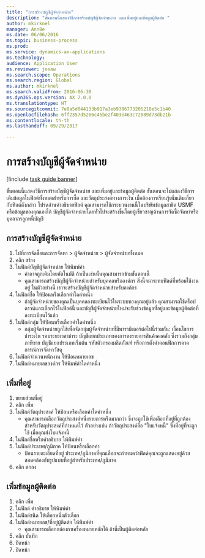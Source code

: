 ```yaml
--- 
title: "การสร้างบัญชีผู้จัดจำหน่าย"
description: "ขั้นตอนนี้แสดงวิธีการสร้างบัญชีผู้จัดจำหน่าย และเพิ่มอยู่และข้อมูลผู้ติดต่อ "
author: mkirknel
manager: AnnBe
ms.date: 06/06/2016
ms.topic: business-process
ms.prod: 
ms.service: dynamics-ax-applications
ms.technology: 
audience: Application User
ms.reviewer: josaw
ms.search.scope: Operations
ms.search.region: Global
ms.author: mkirknel
ms.search.validFrom: 2016-06-30
ms.dyn365.ops.version: AX 7.0.0
ms.translationtype: HT
ms.sourcegitcommit: 7e0a5d044133b917a3eb9386773205218e5c1b40
ms.openlocfilehash: 6ff2357d5266c45be2f403e463c72089d73db21b
ms.contentlocale: th-th
ms.lasthandoff: 09/29/2017

---
```

# <a name="create-a-vendor-account"></a>การสร้างบัญชีผู้จัดจำหน่าย

[!include [task guide banner](../../includes/task-guide-banner.md)]

ขั้นตอนนี้แสดงวิธีการสร้างบัญชีผู้จัดจำหน่าย และเพิ่มอยู่และข้อมูลผู้ติดต่อ  ขั้นตอนจะไม่แสดงวิธีการเติมข้อมูลในฟิลด์ทั้งหมดสำหรับการซื้อ และวัตถุประสงค์ทางการเงิน เมื่อต้องการเรียนรู้เพิ่มเติมเกี่ยวกับฟิลด์ดังกล่าว โปรดอ่านคำอธิบายฟิลด์ คุณสามารถใช้กระบวนงานนี้ในบริษัทข้อมูลสาธิต USMF หรือข้อมูลของคุณเองได้ บัญชีผู้จัดจำหน่ายโดยทั่วไปจะสร้างขึ้นโดยผู้เชี่ยวชาญด้านการจัดซื้อจัดหาหรือบุคลากรลูกหนี้บัญชี


## <a name="create-a-vendor-account"></a>การสร้างบัญชีผู้จัดจำหน่าย
1. ไปที่การจัดซื้อและการจัดหา > ผู้จัดจำหน่าย > ผู้จัดจำหน่ายทั้งหมด
2. คลิก สร้าง
3. ในฟิลด์บัญชีผู้จัดจำหน่าย ให้พิมพ์ค่า
    * ค่าอาจถูกเติมโดยอัตโนมัติ  ถ้าเป็นเช่นนั้นคุณสามารถข้ามขั้นตอนนี้  
    * คุณสามารถสร้างบัญชีผู้จัดจำหน่ายสำหรับบุคคลหรือองค์กร  สิ่งนี้จะกระทบฟิลด์ที่พร้อมใช้งานอยู่  ในตัวอย่างนี้ เราจะสร้างบัญชีผู้จัดจำหน่ายสำหรับองค์กร   
4. ในฟิลด์ชื่อ ให้ป้อนหรือเลือกค่าใดค่าหนึ่ง
    * ถ้าผู้จัดจำหน่ายของคุณเป็นบุคคลลงทะเบียนไว้ในระบบของคุณอยู่แล้ว คุณสามารถใช้ดร็อปดาวน์และเลือกไว้ในฟิลด์นี้ และบัญชีผู้จัดจำหน่ายใหม่จะรับช่วงข้อมูลที่อยู่และข้อมูลผู้ติดต่อที่ลงทะเบียนไว้แล้ว  
5. ในฟิลด์กลุ่ม ให้ป้อนหรือเลือกค่าใดค่าหนึ่ง
    * กลุ่มผู้จัดจำหน่ายถูกใช้เพื่อจัดกลุ่มผู้จัดจำหน่ายที่มีพารามิเตอร์ต่อไปนี้ร่วมกัน: เงื่อนไขการชำระเงิน รอบระยะเวลาชำระ บัญชีแยกประเภทของการลงรายการสินค้าคงคลัง ซึ่งรวมถึงกลุ่มภาษีขาย บัญชีแยกประเภทเริ่มต้น รหัสตัวกรองผลิตภัณฑ์ หรือการตั้งค่าคอนฟิกการคาดการณ์การจัดหาวัสดุ  
6. ในฟิลด์จำนวนพนักงาน ให้ป้อนหมายเลข
7. ในฟิลด์หมายเลของค์กร ให้พิมพ์ค่าใดค่าหนึ่ง

## <a name="add-an-address"></a>เพิ่มที่อยู่
1. ขยายส่วนที่อยู่
2. คลิก เพิ่ม
3. ในฟิลด์วัตถุประสงค์ ให้ป้อนหรือเลือกค่าใดค่าหนึ่ง
    * คุณสามารถเลือกวัตถุประสงค์หนึ่งรายการหรือมากกว่า  ซึ่งจะถูกใช้เพื่อเลือกที่อยู่ที่ถูกต้องสำหรับวัตถุประสงค์ที่กำหนดไว้  ตัวอย่างเช่น ถ้าวัตถุประสงค์คือ "ใบแจ้งหนี้" ซึ่งที่อยู่ที่จะถูกใช้ เมื่อคุณส่งใบแจ้งหนี้  
4. ในฟิลด์ชื่อหรือคำอธิบาย ให้พิมพ์ค่า
5. ในฟิลด์ประเทศ/ภูมิภาค ให้ป้อนหรือเลือกค่า
    * ป้อนรายละเอียดที่อยู่  ประเทศ/ภูมิภาคที่คุณเลือกจะกำหนดว่าฟิลด์คุณจะถูกแสดงอยู่ด้วย สอดคล้องกับรูปแบบที่อยู่สำหรับประเทศ/ภูมิภาค   
6. คลิก ตกลง

## <a name="add-contact-information"></a>เพิ่มข้อมูลผู้ติดต่อ
1. คลิก เพิ่ม
2. ในฟิลด์ คำอธิบาย ให้พิมพ์ค่า
3. ในฟิลด์ชนิด ให้เลือกหนึ่งตัวเลือก
4. ในฟิลด์หมายเลข/ที่อยู่ผู้ติดต่อ ให้พิมพ์ค่า
    * คุณสามารถเลือกกล่องกาเครื่องหมายหลักได้ ถ้านี่เป็นผู้ติดต่อหลัก  
5. คลิก บันทึก
6. ปิดหน้า
7. ปิดหน้า


